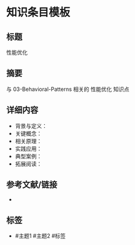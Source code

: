 # 知识条目模板

## 标题

性能优化

## 摘要

与 03-Behavioral-Patterns 相关的 性能优化 知识点

## 详细内容

- 背景与定义：
- 关键概念：
- 相关原理：
- 实践应用：
- 典型案例：
- 拓展阅读：

## 参考文献/链接

-

## 标签

- #主题1 #主题2 #标签
